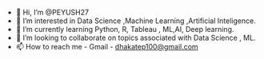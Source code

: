 - 👋 Hi, I’m @PEYUSH27
- 👀 I’m interested in Data Science ,Machine Learning ,Artificial Inteligence.
- 🌱 I’m currently learning Python, R, Tableau , ML,AI, Deep learning.
- 💞️ I’m looking to collaborate on topics associated with Data Science , ML.
- 📫 How to reach me - Gmail - dhakatep100@gmail.com

<!---
PEYUSH27/PEYUSH27 is a ✨ special ✨ repository because its `README.md` (this file) appears on your GitHub profile.
You can click the Preview link to take a look at your changes.
--->
